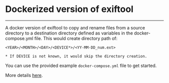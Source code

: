 # Dockerized version of exiftool
------------------------------
A docker version of exiftool to copy and rename files from a source directory to a destination directory defined as variables in the docker-compose.yml file. This would create directory path of:

```<YEAR>/<MONTH>/<DAY>/<DEVICE*>/<YY-MM-DD_num.ext>```

```* If DEVICE is not known, it would skip the directory creation.```

You can use the provided example ```docker-compose.yml``` file to get started. 

More details [here](https://www.ahmedsiddiqui.net/2024/07/19/managing-millions-of-pictures/). 
